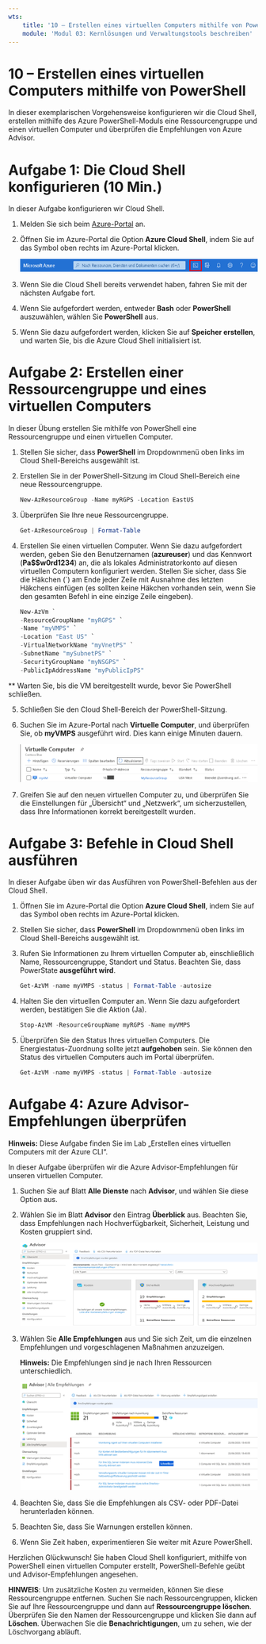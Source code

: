 ```yaml
---
wts:
    title: '10 – Erstellen eines virtuellen Computers mithilfe von PowerShell (10 Min.)'
    module: 'Modul 03: Kernlösungen und Verwaltungstools beschreiben'
---
```

# 10 – Erstellen eines virtuellen Computers mithilfe von PowerShell

In dieser exemplarischen Vorgehensweise konfigurieren wir die Cloud Shell, erstellen mithilfe des Azure PowerShell-Moduls eine Ressourcengruppe und einen virtuellen Computer und überprüfen die Empfehlungen von Azure Advisor. 

# Aufgabe 1: Die Cloud Shell konfigurieren (10 Min.)

In dieser Aufgabe konfigurieren wir Cloud Shell. 

1. Melden Sie sich beim [Azure-Portal](https://portal.azure.com) an.

2. Öffnen Sie im Azure-Portal die Option **Azure Cloud Shell**, indem Sie auf das Symbol oben rechts im Azure-Portal klicken.

    ![Screenshot des Azure Cloud Shell-Symbols im Azure-Portal.](../images/1002.png)

3. Wenn Sie die Cloud Shell bereits verwendet haben, fahren Sie mit der nächsten Aufgabe fort. 

4. Wenn Sie aufgefordert werden, entweder **Bash** oder **PowerShell** auszuwählen, wählen Sie **PowerShell** aus.

5. Wenn Sie dazu aufgefordert werden, klicken Sie auf **Speicher erstellen**, und warten Sie, bis die Azure Cloud Shell initialisiert ist. 

# Aufgabe 2: Erstellen einer Ressourcengruppe und eines virtuellen Computers

In dieser Übung erstellen Sie mithilfe von PowerShell eine Ressourcengruppe und einen virtuellen Computer.  

1. Stellen Sie sicher, dass **PowerShell** im Dropdownmenü oben links im Cloud Shell-Bereichs ausgewählt ist.

2. Erstellen Sie in der PowerShell-Sitzung im Cloud Shell-Bereich eine neue Ressourcengruppe. 

    ```PowerShell
    New-AzResourceGroup -Name myRGPS -Location EastUS
    ```

3. Überprüfen Sie Ihre neue Ressourcengruppe. 

    ```PowerShell
    Get-AzResourceGroup | Format-Table
    ```

4. Erstellen Sie einen virtuellen Computer. Wenn Sie dazu aufgefordert werden, geben Sie den Benutzernamen (**azureuser**) und das Kennwort (**Pa$$w0rd1234**) an, die als lokales Administratorkonto auf diesen virtuellen Computern konfiguriert werden. Stellen Sie sicher, dass Sie die Häkchen (`) am Ende jeder Zeile mit Ausnahme des letzten Häkchens einfügen (es sollten keine Häkchen vorhanden sein, wenn Sie den gesamten Befehl in eine einzige Zeile eingeben).

    ```PowerShell
    New-AzVm `
    -ResourceGroupName "myRGPS" `
    -Name "myVMPS" `
    -Location "East US" `
    -VirtualNetworkName "myVnetPS" `
    -SubnetName "mySubnetPS" `
    -SecurityGroupName "myNSGPS" `
    -PublicIpAddressName "myPublicIpPS"
    ```
** Warten Sie, bis die VM bereitgestellt wurde, bevor Sie PowerShell schließen.

5. Schließen Sie den Cloud Shell-Bereich der PowerShell-Sitzung.

6. Suchen Sie im Azure-Portal nach **Virtuelle Computer**, und überprüfen Sie, ob **myVMPS** ausgeführt wird. Dies kann einige Minuten dauern.

    ![Screenshot der Seite „Virtuelle Computer“, wobei myVMPS ausgeführt wird.](../images/1001.png)

7. Greifen Sie auf den neuen virtuellen Computer zu, und überprüfen Sie die Einstellungen für „Übersicht“ und „Netzwerk“, um sicherzustellen, dass Ihre Informationen korrekt bereitgestellt wurden. 

# Aufgabe 3: Befehle in Cloud Shell ausführen

In dieser Aufgabe üben wir das Ausführen von PowerShell-Befehlen aus der Cloud Shell. 

1. Öffnen Sie im Azure-Portal die Option **Azure Cloud Shell**, indem Sie auf das Symbol oben rechts im Azure-Portal klicken.

2. Stellen Sie sicher, dass **PowerShell** im Dropdownmenü oben links im Cloud Shell-Bereichs ausgewählt ist.

3. Rufen Sie Informationen zu Ihrem virtuellen Computer ab, einschließlich Name, Ressourcengruppe, Standort und Status. Beachten Sie, dass PowerState **ausgeführt wird**.

    ```PowerShell
    Get-AzVM -name myVMPS -status | Format-Table -autosize
    ```

4. Halten Sie den virtuellen Computer an. Wenn Sie dazu aufgefordert werden, bestätigen Sie die Aktion (Ja). 

    ```PowerShell
    Stop-AzVM -ResourceGroupName myRGPS -Name myVMPS
    ```

5. Überprüfen Sie den Status Ihres virtuellen Computers. Die Energiestatus-Zuordnung sollte jetzt **aufgehoben** sein. Sie können den Status des virtuellen Computers auch im Portal überprüfen. 

    ```PowerShell
    Get-AzVM -name myVMPS -status | Format-Table -autosize
    ```

# Aufgabe 4: Azure Advisor-Empfehlungen überprüfen

**Hinweis:** Diese Aufgabe finden Sie im Lab „Erstellen eines virtuellen Computers mit der Azure CLI“. 

In dieser Aufgabe überprüfen wir die Azure Advisor-Empfehlungen für unseren virtuellen Computer. 

1. Suchen Sie auf Blatt **Alle Dienste** nach **Advisor**, und wählen Sie diese Option aus. 

2. Wählen Sie im Blatt **Advisor** den Eintrag **Überblick** aus. Beachten Sie, dass Empfehlungen nach Hochverfügbarkeit, Sicherheit, Leistung und Kosten gruppiert sind. 

    ![Screenshot der Seite „Advisor-Übersicht“.](../images/1003.png)

3. Wählen Sie **Alle Empfehlungen** aus und Sie sich Zeit, um die einzelnen Empfehlungen und vorgeschlagenen Maßnahmen anzuzeigen. 

    **Hinweis:** Die Empfehlungen sind je nach Ihren Ressourcen unterschiedlich. 

    ![Screenshot der Advisor-Seite „Alle Empfehlungen“.](../images/1004.png)

4. Beachten Sie, dass Sie die Empfehlungen als CSV- oder PDF-Datei herunterladen können. 

5. Beachten Sie, dass Sie Warnungen erstellen können. 

6. Wenn Sie Zeit haben, experimentieren Sie weiter mit Azure PowerShell. 

Herzlichen Glückwunsch! Sie haben Cloud Shell konfiguriert, mithilfe von PowerShell einen virtuellen Computer erstellt, PowerShell-Befehle geübt und Advisor-Empfehlungen angesehen.

**HINWEIS**: Um zusätzliche Kosten zu vermeiden, können Sie diese Ressourcengruppe entfernen. Suchen Sie nach Ressourcengruppen, klicken Sie auf Ihre Ressourcengruppe und dann auf **Ressourcengruppe löschen**. Überprüfen Sie den Namen der Ressourcengruppe und klicken Sie dann auf **Löschen**. Überwachen Sie die **Benachrichtigungen**, um zu sehen, wie der Löschvorgang abläuft.
